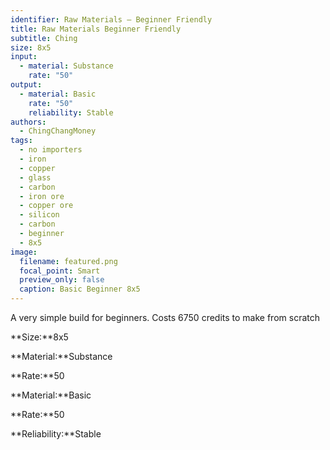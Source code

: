 ```yaml
---
identifier: Raw Materials – Beginner Friendly
title: Raw Materials Beginner Friendly
subtitle: Ching
size: 8x5
input:
  - material: Substance
    rate: "50"
output:
  - material: Basic
    rate: "50"
    reliability: Stable
authors:
  - ChingChangMoney
tags:
  - no importers
  - iron
  - copper
  - glass
  - carbon
  - iron ore
  - copper ore
  - silicon
  - carbon
  - beginner
  - 8x5
image:
  filename: featured.png
  focal_point: Smart
  preview_only: false
  caption: Basic Beginner 8x5
---
```

A very simple build for beginners. Costs 6750 credits to make from scratch

**Size:**8x5

**Material:**Substance

**Rate:**50

**Material:**Basic

**Rate:**50

**Reliability:**Stable